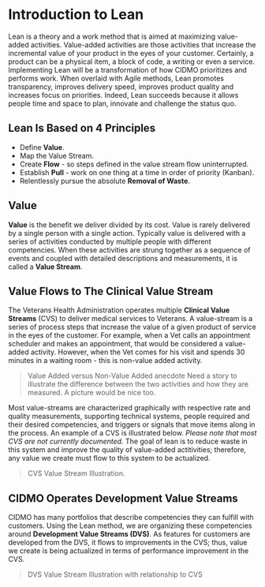 # Introduction to Lean

Lean is a theory and a work method that is aimed at maximizing value-added activities. Value-added activities are those activities that increase the incremental value of your product in the eyes of your customer. Certainly, a product can be a physical item, a block of code, a writing or even a service. Implementing Lean will be a transformation of how CIDMO prioritizes and performs work. When overlaid with Agile methods, Lean promotes transparency, improves delivery speed, improves product quality and increases focus on priorities. Indeed, Lean succeeds because it allows people time and space to plan, innovate and challenge the status quo.

## Lean Is Based on 4 Principles

- Define **Value**.
- Map the Value Stream.
- Create **Flow** - so steps defined in the value stream flow uninterrupted.
- Establish **Pull** - work on one thing at a time in order of priority (Kanban).
- Relentlessly pursue the absolute **Removal of Waste**.

## Value 

**Value** is the benefit we deliver divided by its cost. Value is rarely delivered by a single person with a single action. Typically value is delivered with a series of activities conducted by multiple people with different competencies. When these activities are strung together as a sequence of events and coupled with detailed descriptions and measurements, it is called a **Value Stream**.

## Value Flows to The Clinical Value Stream

The Veterans Health Administration operates multiple **Clinical Value Streams** (CVS) to deliver medical services to Veterans. A value-stream is a series of process steps that increase the value of a given product of service in the eyes of the customer. For example, when a Vet calls an appointment scheduler and makes an appointment, that would be considered a value-added activity. However, when the Vet comes for his visit and spends 30 minutes in a waiting room - this is non-value added activity.

> Value Added versus Non-Value Added anecdote
> Need a story to illustrate the difference between the two activities and how they are measured.
> A picture would be nice too.

Most value-streams are characterized graphically with respective rate and quality measurements, supporting technical systems, people required and their desired competencies, and triggers or signals that move items along in the process.  An example of a CVS is illustrated below.  _Please note that most CVS are not currently documented._ The goal of lean is to reduce waste in this system and improve the quality of value-added actitivities; therefore, any value we create must flow to this system to be actualized.

> CVS Value Stream Illustration.

## CIDMO Operates Development Value Streams

CIDMO has many portfolios that describe competencies they can fulfill with customers. Using the Lean method, we are organizing these competencies around **Development Value Streams (DVS)**. As features for customers are developed from the DVS, it flows to improvements in the CVS; thus, value we create is being actualized in terms of performance improvement in the CVS.

> DVS Value Stream Illustration with relationship to CVS
